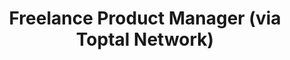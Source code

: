 ---
company: "Toptal"
title: "Freelance Product Manager (via Toptal Network)"
timeframe: "2021 – Present"
order: 3
context: ["Fractional PM", "Freelance", "Marketplace"]
responsibilities:
  - Approved as a freelance product manager on Toptal's global network, used for part-time, strategic, or short-term product engagements.
  - Applied product management expertise across EdTech, SaaS, and business operations domains, with availability ranging from advisory to embedded roles.
---